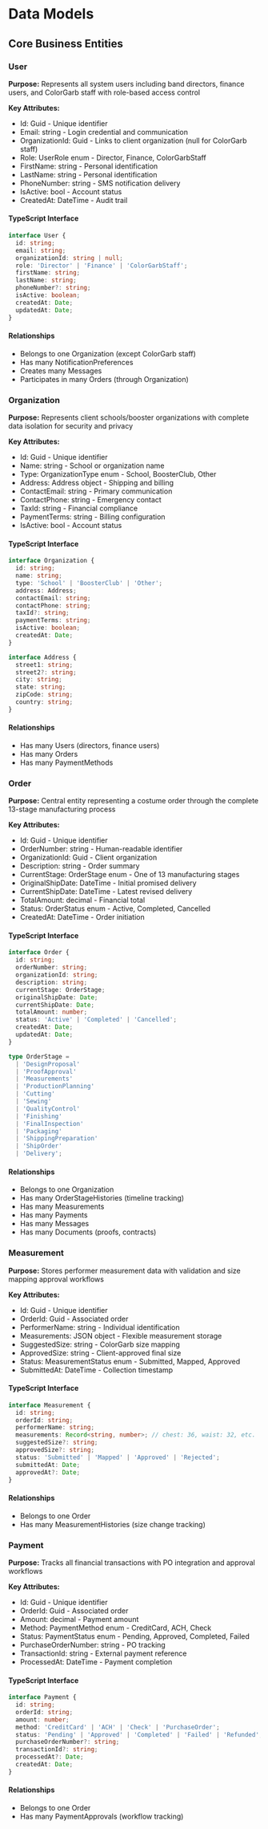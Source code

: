 # Data Models

## Core Business Entities

### User

**Purpose:** Represents all system users including band directors, finance users, and ColorGarb staff with role-based access control

**Key Attributes:**
- Id: Guid - Unique identifier
- Email: string - Login credential and communication
- OrganizationId: Guid - Links to client organization (null for ColorGarb staff)
- Role: UserRole enum - Director, Finance, ColorGarbStaff
- FirstName: string - Personal identification
- LastName: string - Personal identification
- PhoneNumber: string - SMS notification delivery
- IsActive: bool - Account status
- CreatedAt: DateTime - Audit trail

#### TypeScript Interface
```typescript
interface User {
  id: string;
  email: string;
  organizationId: string | null;
  role: 'Director' | 'Finance' | 'ColorGarbStaff';
  firstName: string;
  lastName: string;
  phoneNumber?: string;
  isActive: boolean;
  createdAt: Date;
  updatedAt: Date;
}
```

#### Relationships
- Belongs to one Organization (except ColorGarb staff)
- Has many NotificationPreferences
- Creates many Messages
- Participates in many Orders (through Organization)

### Organization

**Purpose:** Represents client schools/booster organizations with complete data isolation for security and privacy

**Key Attributes:**
- Id: Guid - Unique identifier
- Name: string - School or organization name
- Type: OrganizationType enum - School, BoosterClub, Other
- Address: Address object - Shipping and billing
- ContactEmail: string - Primary communication
- ContactPhone: string - Emergency contact
- TaxId: string - Financial compliance
- PaymentTerms: string - Billing configuration
- IsActive: bool - Account status

#### TypeScript Interface
```typescript
interface Organization {
  id: string;
  name: string;
  type: 'School' | 'BoosterClub' | 'Other';
  address: Address;
  contactEmail: string;
  contactPhone: string;
  taxId?: string;
  paymentTerms: string;
  isActive: boolean;
  createdAt: Date;
}

interface Address {
  street1: string;
  street2?: string;
  city: string;
  state: string;
  zipCode: string;
  country: string;
}
```

#### Relationships
- Has many Users (directors, finance users)
- Has many Orders
- Has many PaymentMethods

### Order

**Purpose:** Central entity representing a costume order through the complete 13-stage manufacturing process

**Key Attributes:**
- Id: Guid - Unique identifier
- OrderNumber: string - Human-readable identifier
- OrganizationId: Guid - Client organization
- Description: string - Order summary
- CurrentStage: OrderStage enum - One of 13 manufacturing stages
- OriginalShipDate: DateTime - Initial promised delivery
- CurrentShipDate: DateTime - Latest revised delivery
- TotalAmount: decimal - Financial total
- Status: OrderStatus enum - Active, Completed, Cancelled
- CreatedAt: DateTime - Order initiation

#### TypeScript Interface
```typescript
interface Order {
  id: string;
  orderNumber: string;
  organizationId: string;
  description: string;
  currentStage: OrderStage;
  originalShipDate: Date;
  currentShipDate: Date;
  totalAmount: number;
  status: 'Active' | 'Completed' | 'Cancelled';
  createdAt: Date;
  updatedAt: Date;
}

type OrderStage = 
  | 'DesignProposal' 
  | 'ProofApproval' 
  | 'Measurements' 
  | 'ProductionPlanning'
  | 'Cutting' 
  | 'Sewing' 
  | 'QualityControl' 
  | 'Finishing'
  | 'FinalInspection' 
  | 'Packaging' 
  | 'ShippingPreparation' 
  | 'ShipOrder'
  | 'Delivery';
```

#### Relationships
- Belongs to one Organization
- Has many OrderStageHistories (timeline tracking)
- Has many Measurements
- Has many Payments
- Has many Messages
- Has many Documents (proofs, contracts)

### Measurement

**Purpose:** Stores performer measurement data with validation and size mapping approval workflows

**Key Attributes:**
- Id: Guid - Unique identifier
- OrderId: Guid - Associated order
- PerformerName: string - Individual identification
- Measurements: JSON object - Flexible measurement storage
- SuggestedSize: string - ColorGarb size mapping
- ApprovedSize: string - Client-approved final size
- Status: MeasurementStatus enum - Submitted, Mapped, Approved
- SubmittedAt: DateTime - Collection timestamp

#### TypeScript Interface
```typescript
interface Measurement {
  id: string;
  orderId: string;
  performerName: string;
  measurements: Record<string, number>; // chest: 36, waist: 32, etc.
  suggestedSize?: string;
  approvedSize?: string;
  status: 'Submitted' | 'Mapped' | 'Approved' | 'Rejected';
  submittedAt: Date;
  approvedAt?: Date;
}
```

#### Relationships
- Belongs to one Order
- Has many MeasurementHistories (size change tracking)

### Payment

**Purpose:** Tracks all financial transactions with PO integration and approval workflows

**Key Attributes:**
- Id: Guid - Unique identifier
- OrderId: Guid - Associated order
- Amount: decimal - Payment amount
- Method: PaymentMethod enum - CreditCard, ACH, Check
- Status: PaymentStatus enum - Pending, Approved, Completed, Failed
- PurchaseOrderNumber: string - PO tracking
- TransactionId: string - External payment reference
- ProcessedAt: DateTime - Payment completion

#### TypeScript Interface
```typescript
interface Payment {
  id: string;
  orderId: string;
  amount: number;
  method: 'CreditCard' | 'ACH' | 'Check' | 'PurchaseOrder';
  status: 'Pending' | 'Approved' | 'Completed' | 'Failed' | 'Refunded';
  purchaseOrderNumber?: string;
  transactionId?: string;
  processedAt?: Date;
  createdAt: Date;
}
```

#### Relationships
- Belongs to one Order
- Has many PaymentApprovals (workflow tracking)
